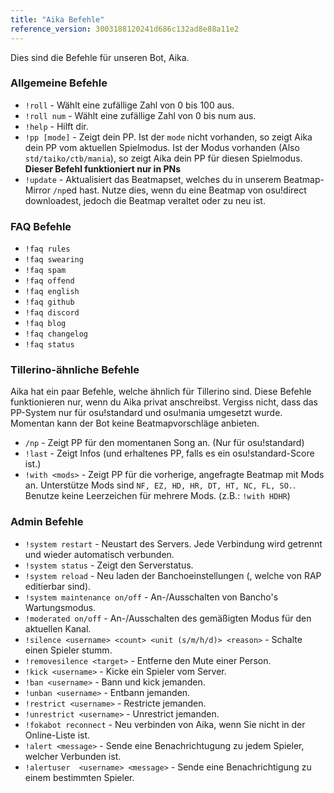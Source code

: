 ```yaml
---
title: "Aika Befehle"
reference_version: 3003188120241d686c132ad8e88a11e2
---
```

Dies sind die Befehle für unseren Bot, Aika.

### Allgemeine Befehle
- `!roll` - Wählt eine zufällige Zahl von 0 bis 100 aus.
- `!roll num` - Wählt eine zufällige Zahl von 0 bis num aus.
- `!help` - Hilft dir.
- `!pp [mode]` - Zeigt dein PP. Ist der `mode` nicht vorhanden, so zeigt Aika dein PP vom aktuellen Spielmodus. Ist der Modus vorhanden (Also `std/taiko/ctb/mania`), so zeigt Aika dein PP für diesen Spielmodus. **Dieser Befehl funktioniert nur in PNs**
- `!update` - Aktualisiert das Beatmapset, welches du in unserem Beatmap-Mirror `/np`ed hast. Nutze dies, wenn du eine Beatmap von osu!direct downloadest, jedoch die Beatmap veraltet oder zu neu ist.

### FAQ Befehle
- `!faq rules`  
- `!faq swearing`  
- `!faq spam`  
- `!faq offend`  
- `!faq english`  
- `!faq github`  
- `!faq discord`  
- `!faq blog`  
- `!faq changelog`  
- `!faq status`  

### Tillerino-ähnliche Befehle
Aika hat ein paar Befehle, welche ähnlich für Tillerino sind. Diese Befehle funktionieren nur, wenn du Aika privat anschreibst. Vergiss nicht, dass das PP-System nur für osu!standard und osu!mania umgesetzt wurde. Momentan kann der Bot keine Beatmapvorschläge anbieten.

- `/np` - Zeigt PP für den momentanen Song an. (Nur für osu!standard)  
- `!last` - Zeigt Infos (und erhaltenes PP, falls es ein osu!standard-Score ist.)
- `!with <mods>` - Zeigt PP für die vorherige, angefragte Beatmap mit Mods an. Unterstütze Mods sind `NF, EZ, HD, HR, DT, HT, NC, FL, SO.`. Benutze keine Leerzeichen für mehrere Mods. (z.B.: `!with HDHR`)

### Admin Befehle
- `!system restart` - Neustart des Servers. Jede Verbindung wird getrennt und wieder automatisch verbunden.
- `!system status` - Zeigt den Serverstatus.
- `!system reload` - Neu laden der Banchoeinstellungen (, welche von RAP editierbar sind).
- `!system maintenance on/off` - An-/Ausschalten von Bancho's Wartungsmodus.
- `!moderated on/off` - An-/Ausschalten des gemäßigten Modus für den aktuellen Kanal.
- `!silence <username> <count> <unit (s/m/h/d)> <reason>` - Schalte einen Spieler stumm.
- `!removesilence <target>` - Entferne den Mute einer Person.
- `!kick <username>` - Kicke ein Spieler vom Server.
- `!ban <username>` - Bann und kick jemanden.
- `!unban <username>` - Entbann jemanden.  
- `!restrict <username>` - Restricte jemanden. 
- `!unrestrict <username>` - Unrestrict jemanden. 
- `!fokabot reconnect` - Neu verbinden von Aika, wenn Sie nicht in der Online-Liste ist.
- `!alert <message>` - Sende eine Benachrichtugung zu jedem Spieler, welcher Verbunden ist.
- `!alertuser  <username> <message>` - Sende eine Benachrichtigung zu einem bestimmten Spieler.
